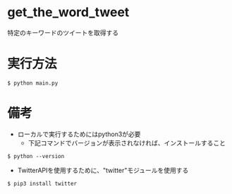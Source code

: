 # get_the_word_tweet
特定のキーワードのツイートを取得する
# 実行方法
```
$ python main.py
```

# 備考

* ローカルで実行するためにはpython3が必要
    * 下記コマンドでバージョンが表示されなければ、インストールすること
```
$ python --version
```
* TwitterAPIを使用するために、"twitter"モジュールを使用する
```
$ pip3 install twitter
```
